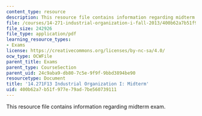 ```yaml
---
content_type: resource
description: This resource file contains information regarding midterm exam.
file: /courses/14-271-industrial-organization-i-fall-2013/400b62a7b51f977e79ad7be560739111_MIT14_271F13_midterm.pdf
file_size: 242926
file_type: application/pdf
learning_resource_types:
- Exams
license: https://creativecommons.org/licenses/by-nc-sa/4.0/
ocw_type: OCWFile
parent_title: Exams
parent_type: CourseSection
parent_uid: 24c9aba9-db80-7c5e-9f9f-9bbd3894be90
resourcetype: Document
title: '14.271F13 Industrial Organization I: Midterm'
uid: 400b62a7-b51f-977e-79ad-7be560739111
---
```

This resource file contains information regarding midterm exam.